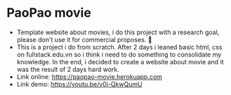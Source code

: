 # PaoPao movie

- Template website about movies, i do this project with a research goal, please don't use it for commercial proposes. 😤 
- This is a project i do from scratch. After 2 days i leaned basic html, css on fullstack.edu.vn so i think i need to do something to consolidate my knowledge. In the end, i decided to create a website about movie and it was the result of 2 days hard work. 
- Link online: https://paopao-movie.herokuapp.com
- Link demo: https://youtu.be/v0j-QkwQumU
